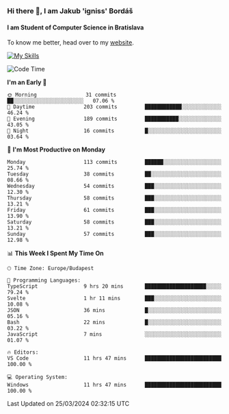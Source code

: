 ### Hi there 👋, I am Jakub 'igniss' Bordáš

#### I am Student of Computer Science in Bratislava
To know me better, head over to my [website](https://bordas.sk).

[![My Skills](https://skillicons.dev/icons?i=js,html,css,figma,svelte,java,kotlin,python,postgresql,typescript,nest,nodejs)](https://bordas.sk)


<!--START_SECTION:waka-->
![Code Time](http://img.shields.io/badge/Code%20Time-1%2C445%20hrs%2048%20mins-blue)

**I'm an Early 🐤** 

```text
🌞 Morning                31 commits          ██░░░░░░░░░░░░░░░░░░░░░░░   07.06 % 
🌆 Daytime                203 commits         ████████████░░░░░░░░░░░░░   46.24 % 
🌃 Evening                189 commits         ███████████░░░░░░░░░░░░░░   43.05 % 
🌙 Night                  16 commits          █░░░░░░░░░░░░░░░░░░░░░░░░   03.64 % 
```
📅 **I'm Most Productive on Monday** 

```text
Monday                   113 commits         ██████░░░░░░░░░░░░░░░░░░░   25.74 % 
Tuesday                  38 commits          ██░░░░░░░░░░░░░░░░░░░░░░░   08.66 % 
Wednesday                54 commits          ███░░░░░░░░░░░░░░░░░░░░░░   12.30 % 
Thursday                 58 commits          ███░░░░░░░░░░░░░░░░░░░░░░   13.21 % 
Friday                   61 commits          ███░░░░░░░░░░░░░░░░░░░░░░   13.90 % 
Saturday                 58 commits          ███░░░░░░░░░░░░░░░░░░░░░░   13.21 % 
Sunday                   57 commits          ███░░░░░░░░░░░░░░░░░░░░░░   12.98 % 
```


📊 **This Week I Spent My Time On** 

```text
🕑︎ Time Zone: Europe/Budapest

💬 Programming Languages: 
TypeScript               9 hrs 20 mins       ████████████████████░░░░░   79.24 % 
Svelte                   1 hr 11 mins        ███░░░░░░░░░░░░░░░░░░░░░░   10.08 % 
JSON                     36 mins             █░░░░░░░░░░░░░░░░░░░░░░░░   05.16 % 
Bash                     22 mins             █░░░░░░░░░░░░░░░░░░░░░░░░   03.22 % 
JavaScript               7 mins              ░░░░░░░░░░░░░░░░░░░░░░░░░   01.07 % 

🔥 Editors: 
VS Code                  11 hrs 47 mins      █████████████████████████   100.00 % 

💻 Operating System: 
Windows                  11 hrs 47 mins      █████████████████████████   100.00 % 
```


 Last Updated on 25/03/2024 02:32:15 UTC
<!--END_SECTION:waka-->
